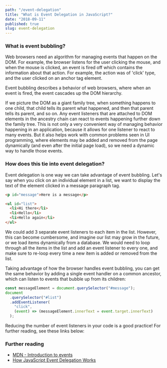 ```yaml
---
path: "/event-delegation"
title: "What is Event Delegation in JavaScript?"
date: "2018-09-11"
published: true
slug: event-delegation
---
```


### What is event bubbling?

Web browsers need an algorithm for managing events that happen on the DOM. For
example, the browser listens for the user clicking the mouse, and when the
mouse is clicked, an event is fired off which contains the information about
that action. For example, the action was of 'click' type, and the user clicked
on an anchor tag element.

Event bubbling describes a behavior of web browsers, where when an event is
fired, the event cascades up the DOM hierarchy.

If we picture the DOM as a giant family tree, when something happens to one
child, that child tells its parent what happened, and then that parent tells
its parent, and so on. Any event listeners that are attached to DOM elements in
the ancestry chain can react to events happening further down the family tree.
This is not only a very convenient way of managing behavior happening in an
application, because it allows for one listener to react to many events. But it
also helps work with common problems seen in UI programming, where elements may
be added and removed from the page dynamically (and even after the initial page
load), so we need a dynamic way to handle those events.

### How does this tie into event delegation?

Event delegation is one way we can take advantage of event bubbling. Let's say
when you click on an individual element in a list, we want to display the text
of the element clicked in a message paragraph tag.

```html
<p id="message">Here is a message</p>

<ul id="list">
  <li>Hi there</li>
  <li>Hello</li>
  <li>Hello again</li>
</ul>
```

We could add 3 separate event listeners to each item in the list. However, this
can become cumbersome, and imagine our list may grow in the future, or we load
items dynamically from a database. We would need to loop through all the items
in the list and add an event listener to every one, and make sure to re-loop
every time a new item is added or removed from the list.

Taking advantage of how the browser handles event bubbling, you can get the
same behavior by adding a single event handler on a common ancestor, which can
listen to events that bubble up from its children:

```js
const messageElement = document.querySelector("#message");
document
  .querySelector("#list")
  .addEventListener(
    "click",
    (event) => (messageElement.innerText = event.target.innerText)
  );
```

Reducing the number of event listeners in your code is a good practice! For
further reading, see these links below:

### Further reading

- [MDN - Introduction to events](https://developer.mozilla.org/en-US/docs/Learn/JavaScript/Building_blocks/Events)
- [How JavaScript Event Delegation Works](https://davidwalsh.name/event-delegate)
